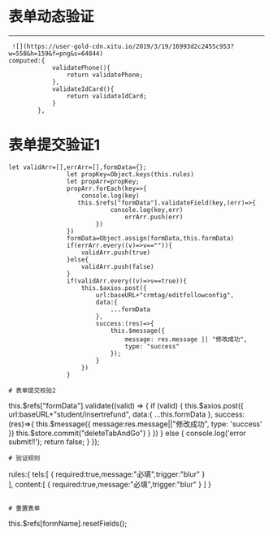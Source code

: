 # 表单动态验证
---
```
 ![](https://user-gold-cdn.xitu.io/2019/3/19/16993d2c2455c953?w=558&h=159&f=png&s=64844)
computed:{
            validatePhone(){
                return validatePhone;
            },
            validateIdCard(){
                return validateIdCard;
            }
        },

```
# 表单提交验证1
```
let validArr=[],errArr=[],formData={};
                let propKey=Object.keys(this.rules)
                let propArr=propKey;
                propArr.forEach(key=>{
                    console.log(key)
                   this.$refs["formData"].validateField(key,(err)=>{
                            console.log(key,err)
                                errArr.push(err)
                        })
                })
                formData=Object.assign(formData,this.formData)
                if(errArr.every((v)=>v=="")){
                    validArr.push(true)
                }else{
                    validArr.push(false)
                }
                if(validArr.every((v)=>v==true)){
                    this.$axios.post({
                        url:baseURL+"crmtag/editfollowconfig",
                        data:{
                            ...formData
                        },
                        success:(res)=>{
                            this.$message({
                                message: res.message || "修改成功",
                                type: "success"
                            });
                        }
                    })
                }
```

```
# 表单提交校验2
```
this.$refs["formData"].validate((valid) => {
          if (valid) {
            this.$axios.post({
            url:baseURL+"student/insertrefund",
            data:{
              ...this.formData
            },
            success:(res)=>{
              this.$message({
                  message:res.message||"修改成功",
                  type: 'success'
              })
              this.$store.commit("deleteTabAndGo")
             }
          })
          } else {
            console.log('error submit!!');
            return false;
          }
        });
```
# 验证规则
```
rules:{
    tels:[
        { required:true,message:"必填",trigger:"blur" }  
    ],
    content:[
        { required:true,message:"必填",trigger:"blur" }
    ]
}

```

# 重置表单
```
this.$refs[formName].resetFields();
```